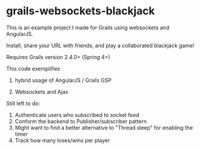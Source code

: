 grails-websockets-blackjack
===========================

This is an example project I made for Grails using websockets and AngularJS.

Install, share your URL with friends, and play a collaborated blackjack game!

Requires Grails version 2.4.0+ (Spring 4+)

This code exemplifies
1. hybrid usage of AngularJS / Grails GSP

2. Websockets and Ajax


Still left to do:
1. Authenticate users who subscribed to socket feed 
2. Conform the backend to Publisher/subscriber pattern 
3. Might want to find a better alternative to "Thread.sleep" for enabling the timer 
4. Track how many loses/wins per player  

